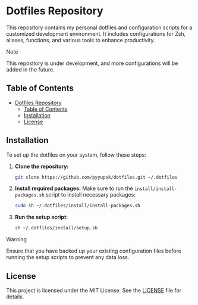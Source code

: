 # Dotfiles Repository

This repository contains my personal dotfiles and configuration scripts for a customized development environment. It includes configurations for Zsh, aliases, functions, and various tools to enhance productivity.

> [!NOTE]
> This repository is under development, and more configurations will be added in the future.

## Table of Contents

- [Dotfiles Repository](#dotfiles-repository)
  - [Table of Contents](#table-of-contents)
  - [Installation](#installation)
  - [License](#license)

## Installation

To set up the dotfiles on your system, follow these steps:

1. **Clone the repository:**

   ```bash
   git clone https://github.com/pyyupsk/dotfiles.git ~/.dotfiles
   ```

2. **Install required packages:**
   Make sure to run the `install/install-packages.sh` script to install necessary packages:

   ```bash
   sudo sh ~/.dotfiles/install/install-packages.sh
   ```

3. **Run the setup script:**

   ```bash
   sh ~/.dotfiles/install/setup.sh
   ```

> [!WARNING]
> Ensure that you have backed up your existing configuration files before running the setup scripts to prevent any data loss.

## License

This project is licensed under the MIT License. See the [LICENSE](LICENSE) file for details.
